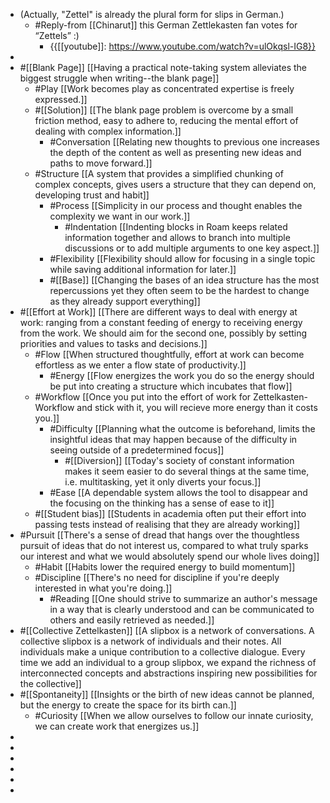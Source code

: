 - (Actually, "Zettel" is already the plural form for slips in German.)
    - #Reply-from [[Chinarut]] this German Zettlekasten fan votes for “Zettels” :)
        - {{[[youtube]]: https://www.youtube.com/watch?v=ulOkqsl-IG8}}
- 
- #[[Blank Page]] [[Having a practical note-taking system alleviates the biggest struggle when writing--the blank page]]
    - #Play [[Work becomes play as concentrated expertise is freely expressed.]]
    - #[[Solution]] [[The blank page problem is overcome by a small friction method, easy to adhere to, reducing the mental effort of dealing with complex information.]]
        - #Conversation [[Relating new thoughts to previous one increases the depth of the content as well as presenting new ideas and paths to move forward.]]
    - #Structure [[A system that provides a simplified chunking of complex concepts, gives users a structure that they can depend on, developing trust and habit]]
        - #Process [[Simplicity in our process and thought enables the complexity we want in our work.]]
            - #Indentation [[Indenting blocks in Roam keeps related information together and allows to branch into multiple discussions or to add multiple arguments to one key aspect.]]
        - #Flexibility [[Flexibility should allow for focusing in a single topic while saving additional information for later.]]
        - #[[Base]] [[Changing the bases of an idea structure has the most repercussions yet they often seem to be the hardest to change as they already support everything]]
- #[[Effort at Work]] [[There are different ways to deal with energy at work: ranging from a constant feeding of energy to receiving energy from the work. We should aim for the second one, possibly by setting priorities and values to tasks and decisions.]]
    - #Flow [[When structured thoughtfully, effort at work can become effortless as we enter a flow state of productivity.]]
        - #Energy [[Flow energizes the work you do so the energy should be put into creating a structure which incubates that flow]]
    - #Workflow [[Once you put into the effort of work for Zettelkasten-Workflow and stick with it, you will recieve more energy than it costs you.]]
        - #Difficulty [[Planning what the outcome is beforehand, limits the insightful ideas that may happen because of the difficulty in seeing outside of a predetermined focus]]
            - #[[Diversion]] [[Today's society of constant information makes it seem easier to do several things at the same time, i.e. multitasking, yet it only diverts your focus.]]
        - #Ease [[A dependable system allows the tool to disappear and the focusing on the thinking has a sense of ease to it]]
    - #[[Student bias]] [[Students in academia often put their effort into passing tests instead of realising that they are already working]]
- #Pursuit [[There's a sense of dread that hangs over the thoughtless pursuit of ideas that do not interest us, compared to what truly sparks our interest and what we would absolutely spend our whole lives doing]]
    - #Habit [[Habits lower the required energy to build momentum]]
    - #Discipline [[There's no need for discipline if you're deeply interested in what you're doing.]]
        - #Reading  [[One should strive to summarize an author's message in a way that is clearly understood and can be communicated to others and easily retrieved as needed.]]
- #[[Collective Zettelkasten]] [[A slipbox is a network of conversations. A collective slipbox is a network of individuals and their notes. All individuals make a unique contribution to a collective dialogue. Every time we add an individual to a group slipbox, we expand the richness of interconnected concepts and abstractions inspiring new possibilities for the collective]]
- #[[Spontaneity]] [[Insights or the birth of new ideas cannot be planned, but the energy to create the space for its birth can.]]
    - #Curiosity [[When we allow ourselves to follow our innate curiosity, we can create work that energizes us.]]
- 
- 
- 
- 
- 
- 
